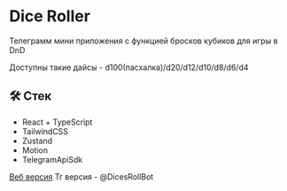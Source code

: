 # Dice Roller

Телеграмм мини приложения с функцией бросков кубиков для игры в DnD

Доступны такие дайсы - d100(пасхалка)/d20/d12/d10/d8/d6/d4

## 🛠 Cтек

- React + TypeScript
- TailwindCSS
- Zustand
- Motion
- TelegramApiSdk

[Веб версия](https://lyaguh21-dice-roller-d176.twc1.net/?roistat_visit=3382109)
Тг версия - @DicesRollBot
